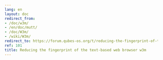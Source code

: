 ```yaml
---
lang: en
layout: doc
redirect_from:
- /doc/w3m/
- /en/doc/mutt/
- /doc/W3m/
- /wiki/W3m/
redirect_to: https://forum.qubes-os.org/t/reducing-the-fingerprint-of-the-text-based-web-browser-w3m/18993
ref: 101
title: Reducing the fingerprint of the text-based web browser w3m
---
```

